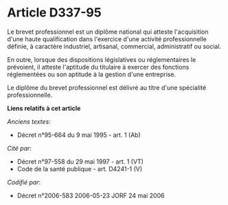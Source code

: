 # Article D337-95

Le brevet professionnel est un diplôme national qui atteste l'acquisition d'une haute qualification dans l'exercice d'une
activité professionnelle définie, à caractère industriel, artisanal, commercial, administratif ou social.

En outre, lorsque des dispositions législatives ou réglementaires le prévoient, il atteste l'aptitude du titulaire à exercer
des fonctions réglementées ou son aptitude à la gestion d'une entreprise.

Le diplôme du brevet professionnel est délivré au titre d'une spécialité professionnelle.

**Liens relatifs à cet article**

_Anciens textes_:

  - Décret n°95-664 du 9 mai 1995 - art. 1 (Ab)

_Cité par_:

  - Décret n°97-558 du 29 mai 1997 - art. 1 (VT)
  - Code de la santé publique - art. D4241-1 (V)

_Codifié par_:

  - Décret n°2006-583 2006-05-23 JORF 24 mai 2006
